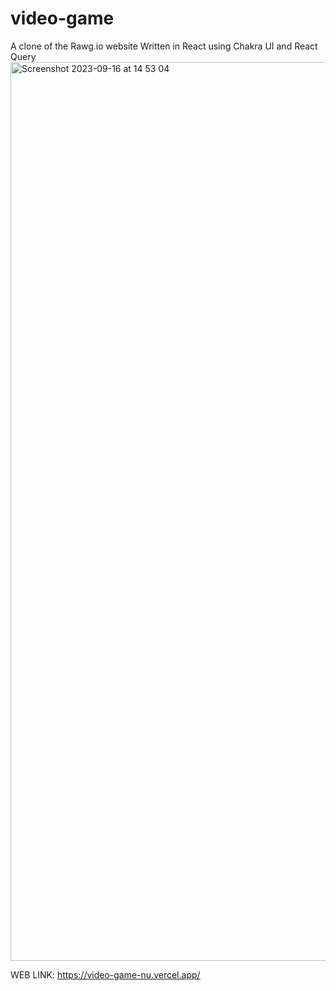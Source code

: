 # video-game
A clone of the Rawg.io website
Written in React using Chakra UI and React Query
<img width="1438" alt="Screenshot 2023-09-16 at 14 53 04" src="https://github.com/Paulvitalis200/video-game/assets/10106044/64e0a340-a625-4c3f-ab5a-f6320d1c7184">

WEB LINK: https://video-game-nu.vercel.app/
